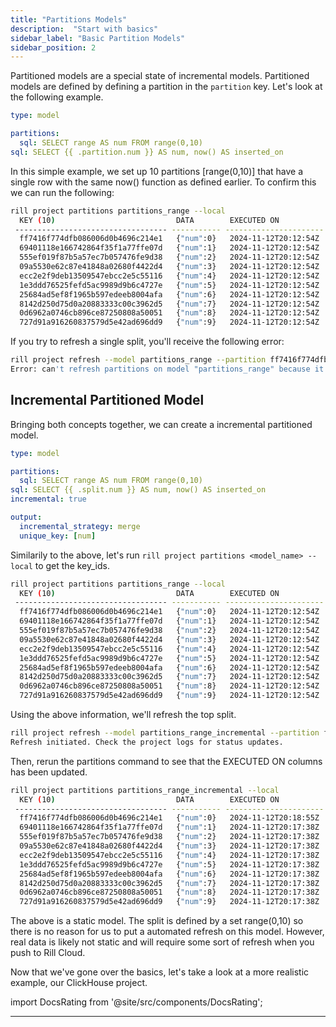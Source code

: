 ```yaml
---
title: "Partitions Models"
description:  "Start with basics"
sidebar_label: "Basic Partition Models"
sidebar_position: 2
---
```


Partitioned models are a special state of incremental models. Partitioned models are defined by defining a partition in the `partition` key.
Let's look at the following example.

```yaml
type: model

partitions:
  sql: SELECT range AS num FROM range(0,10)
sql: SELECT {{ .partition.num }} AS num, now() AS inserted_on
```

In this simple example, we set up 10 partitions [range(0,10)] that have a single row with the same now() function as defined earlier. To confirm this we can run the following:

```bash
rill project partitions partitions_range --local
  KEY (10)                           DATA        EXECUTED ON            ELAPSED   ERROR  
 ---------------------------------- ----------- ---------------------- --------- ------- 
  ff7416f774dfb086006d0b4696c214e1   {"num":0}   2024-11-12T20:12:54Z   103ms            
  69401118e166742864f35f1a77ffe07d   {"num":1}   2024-11-12T20:12:54Z   0s               
  555ef019f87b5a57ec7b057476fe9d38   {"num":2}   2024-11-12T20:12:54Z   0s               
  09a5530e62c87e41848a02680f4422d4   {"num":3}   2024-11-12T20:12:54Z   0s               
  ecc2e2f9deb13509547ebcc2e5c55116   {"num":4}   2024-11-12T20:12:54Z   0s               
  1e3ddd76525fefd5ac9989d9b6c4727e   {"num":5}   2024-11-12T20:12:54Z   0s               
  25684ad5ef8f1965b597edeeb8004afa   {"num":6}   2024-11-12T20:12:54Z   1ms              
  8142d250d75d0a20883333c00c3962d5   {"num":7}   2024-11-12T20:12:54Z   0s               
  0d6962a0746cb896ce87250808a50051   {"num":8}   2024-11-12T20:12:54Z   0s               
  727d91a916260837579d5e42ad696dd9   {"num":9}   2024-11-12T20:12:54Z   0s                  
  ```

If you try to refresh a single split, you'll receive the following error:
  
```bash
rill project refresh --model partitions_range --partition ff7416f774dfb086006d0b4696c214e1 --local          
Error: can't refresh partitions on model "partitions_range" because it is not incremental

```

## Incremental Partitioned Model
Bringing both concepts together, we can create a incremental partitioned model.

```yaml
type: model

partitions:
  sql: SELECT range AS num FROM range(0,10)
sql: SELECT {{ .split.num }} AS num, now() AS inserted_on
incremental: true

output:
  incremental_strategy: merge
  unique_key: [num]
```

Similarily to the above, let's run `rill project partitions <model_name> --local` to get the key_ids.

```bash
rill project partitions partitions_range --local
  KEY (10)                           DATA        EXECUTED ON            ELAPSED   ERROR  
 ---------------------------------- ----------- ---------------------- --------- ------- 
  ff7416f774dfb086006d0b4696c214e1   {"num":0}   2024-11-12T20:12:54Z   103ms            
  69401118e166742864f35f1a77ffe07d   {"num":1}   2024-11-12T20:12:54Z   0s               
  555ef019f87b5a57ec7b057476fe9d38   {"num":2}   2024-11-12T20:12:54Z   0s               
  09a5530e62c87e41848a02680f4422d4   {"num":3}   2024-11-12T20:12:54Z   0s               
  ecc2e2f9deb13509547ebcc2e5c55116   {"num":4}   2024-11-12T20:12:54Z   0s               
  1e3ddd76525fefd5ac9989d9b6c4727e   {"num":5}   2024-11-12T20:12:54Z   0s               
  25684ad5ef8f1965b597edeeb8004afa   {"num":6}   2024-11-12T20:12:54Z   1ms              
  8142d250d75d0a20883333c00c3962d5   {"num":7}   2024-11-12T20:12:54Z   0s               
  0d6962a0746cb896ce87250808a50051   {"num":8}   2024-11-12T20:12:54Z   0s               
  727d91a916260837579d5e42ad696dd9   {"num":9}   2024-11-12T20:12:54Z   0s          
```

Using the above information, we'll refresh the top split.

```bash
rill project refresh --model partitions_range_incremental --partition ff7416f774dfb086006d0b4696c214e1 --local          
Refresh initiated. Check the project logs for status updates.
```

Then, rerun the partitions command to see that the EXECUTED ON columns has been updated.
```bash
rill project partitions partitions_range_incremental --local
  KEY (10)                           DATA        EXECUTED ON            ELAPSED   ERROR  
 ---------------------------------- ----------- ---------------------- --------- ------- 
  ff7416f774dfb086006d0b4696c214e1   {"num":0}   2024-11-12T20:18:55Z   3ms              
  69401118e166742864f35f1a77ffe07d   {"num":1}   2024-11-12T20:17:38Z   1ms              
  555ef019f87b5a57ec7b057476fe9d38   {"num":2}   2024-11-12T20:17:38Z   1ms              
  09a5530e62c87e41848a02680f4422d4   {"num":3}   2024-11-12T20:17:38Z   1ms              
  ecc2e2f9deb13509547ebcc2e5c55116   {"num":4}   2024-11-12T20:17:38Z   1ms              
  1e3ddd76525fefd5ac9989d9b6c4727e   {"num":5}   2024-11-12T20:17:38Z   0s               
  25684ad5ef8f1965b597edeeb8004afa   {"num":6}   2024-11-12T20:17:38Z   1ms              
  8142d250d75d0a20883333c00c3962d5   {"num":7}   2024-11-12T20:17:38Z   0s               
  0d6962a0746cb896ce87250808a50051   {"num":8}   2024-11-12T20:17:38Z   0s               
  727d91a916260837579d5e42ad696dd9   {"num":9}   2024-11-12T20:17:38Z   0s       
```


The above is a static model. The split is defined by a set range(0,10) so there is no reason for us to put a automated refresh on this model. However, real data is likely not static and will require some sort of refresh when you push to Rill Cloud.

Now that we've gone over the basics, let's take a look at a more realistic example, our ClickHouse project.

import DocsRating from '@site/src/components/DocsRating';

---
<DocsRating />